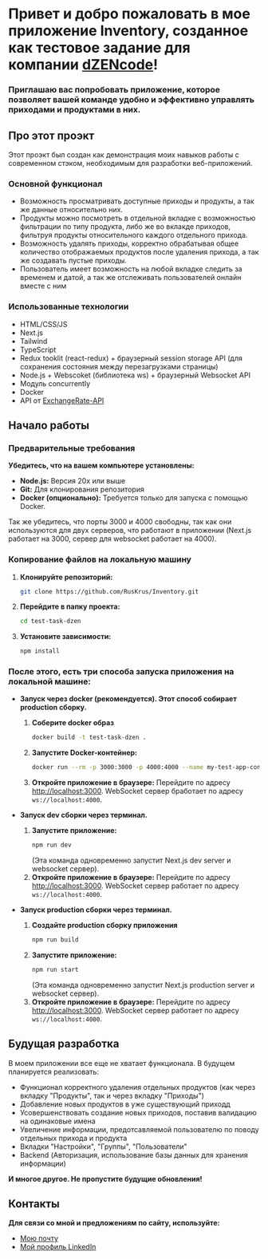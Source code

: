 # Привет и добро пожаловать в мое приложение **Inventory**, созданное как тестовое задание для компании [**dZENcode**](https://dzencode.com)! 

### Приглашаю вас попробовать приложение, которое позволяет вашей команде удобно и эффективно управлять приходами и продуктами в них. 

## Про этот проэкт

Этот проэкт был создан как демонстрация моих навыков работы с современном стэком, необходимым для разработки веб-приложений. 

### Основной функционал
* Возможность просматривать доступные приходы и продукты, а так же данные относительно них. 
* Продукты можно посмотреть в отдельной вкладке с возможностью фильтрации по типу продукта, либо же во вклакде приходов, фильтруя продукты относительного каждого отдельного прихода. 
* Возможность удалять приходы, корректно обрабатывая общее количество отображаемых продуктов после удаления прихода, а так же создавать пустые приходы.  
* Пользователь имеет возможность на любой вкладке следить за временем и датой, а так же отслеживать пользователей онлайн вместе с ним 

### Использованные технологии
* HTML/CSS/JS 
* Next.js 
* Tailwind
* TypeScript 
* Redux tooklit (react-redux) + браузерный session storage API (для сохранения состояния между перезагрузками страницы)
* Node.js + Webscoket (библиотека ws) + браузерный Websocket API
* Модуль concurrently
* Docker 
* API от [ExchangeRate-API](https://www.exchangerate-api.com/)


## Начало работы

### Предварительные требования
**Убедитесь, что на вашем компьютере установлены:**
* **Node.js:** Версия 20x или выше 
* **Git:** Для клонирования репозитория
* **Docker (опционально):** Требуется только для запуска с помощью Docker.

Так же убедитесь, что порты 3000 и 4000 свободны, так как они используются для двух серверов, что работают в приложении (Next.js работает на 3000, сервер для websocket работает на 4000).

### Копирование файлов на локальную машину
1. **Клонируйте репозиторий:**
    ```bash
    git clone https://github.com/RusKrus/Inventory.git
    ```
2. **Перейдите в папку проекта:**
    ```bash
    cd test-task-dzen
    ```
3. **Установите зависимости:**
    ```bash
    npm install
    ```

### После этого, есть три способа запуска приложения на локальной машине:

* **Запуск через docker (рекомендуется). Этот способ собирает production сборку.**
    1. **Соберите docker образ**
        ```bash
        docker build -t test-task-dzen .
        ```
    2.  **Запустите Docker-контейнер:**
        ```bash
        docker run --rm -p 3000:3000 -p 4000:4000 --name my-test-app-container test-task-dzen
        ```
    3.  **Откройте приложение в браузере:**
        Перейдите по адресу [http://localhost:3000](http://localhost:3000). WebSocket сервер бработает по адресу `ws://localhost:4000`.
    
* **Запуск dev сборки через терминал.**
    1.  **Запустите приложение:**
        ```bash
        npm run dev
        ```
        (Эта команда одновременно запустит Next.js dev server и websocket сервер).
    2.  **Откройте приложение в браузере:**
        Перейдите по адресу [http://localhost:3000](http://localhost:3000). WebSocket сервер работает по адресу `ws://localhost:4000`.
    
* **Запуск production сборки через терминал.**
    1. **Создайте production сборку приложения**
        ```bash
        npm run build
        ```
    2.  **Запустите приложение:**
        ```bash
        npm run start
        ```
        (Эта команда одновременно запустит Next.js production server и websocket сервер).
    3.  **Откройте приложение в браузере:**
        Перейдите по адресу [http://localhost:3000](http://localhost:3000). WebSocket сервер работает по адресу `ws://localhost:4000`.

## Будущая разработка

В моем приложении все еще не хватает функционала. В будущем планируется реализовать:
* Функционал корректного удаления отдельных продуктов (как через вкладку "Продукты", так и через вкладку "Приходы")
* Добавление новых продуктов в уже существующий приходд
* Усовершенствовать создание новых приходов, поставив валидацию на одинаковые имена 
* Увеличение информации, предотсавляемой пользователю по поводу отдельных прихода и продукта 
* Вкладки "Настройки", "Группы", "Пользователи"
* Backend (Авторизация, использование базы данных для хранения информации) 

**И многое другое. Не пропустите будущие обновления!**


## Контакты 
**Для связи со мной и предложениям по сайту, используйте:**
* [Мою почту](mailto:belonoir@gmail.com)
* [Мой профиль LinkedIn](https://www.linkedin.com/in/tomarus99/)


